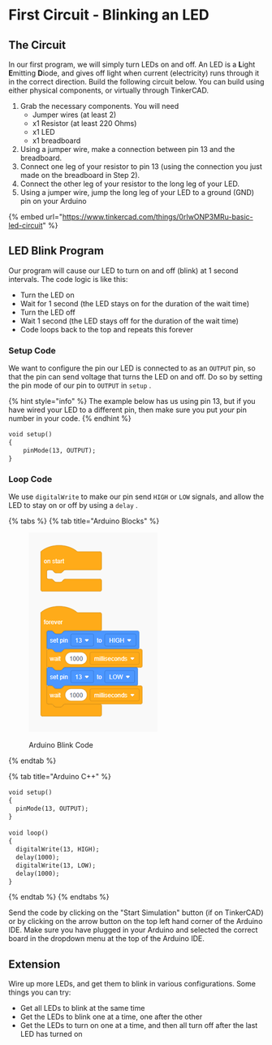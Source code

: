 # First Circuit - Blinking an LED

## The Circuit

In our first program, we will simply turn LEDs on and off.  An LED is a **L**ight **E**mitting **D**iode, and gives off light when current (electricity) runs through it in the correct direction.  Build the following circuit below.  You can build using either physical components, or virtually through TinkerCAD.

1. Grab the necessary components.  You will need
   * Jumper wires (at least 2)
   * x1 Resistor (at least 220 Ohms)
   * x1 LED
   * x1 breadboard
2. Using a jumper wire, make a connection between pin 13 and the breadboard.
3. Connect one leg of your resistor to pin 13 (using the connection you just made on the breadboard in Step 2).
4. Connect the other leg of your resistor to the long leg of your LED.
5. Using a jumper wire, jump the long leg of your LED to a ground (GND) pin on your Arduino

{% embed url="https://www.tinkercad.com/things/0rIwONP3MRu-basic-led-circuit" %}

## LED Blink Program

Our program will cause our LED to turn on and off (blink) at 1 second intervals.  The code logic is like this:

* Turn the LED on
* Wait for 1 second (the LED stays on for the duration of the wait time)
* Turn the LED off
* Wait 1 second (the LED stays off for the duration of the wait time)
* Code loops back to the top and repeats this forever

### Setup Code

We want to configure the pin our LED is connected to as an `OUTPUT` pin, so that the pin can send voltage that turns the LED on and off.  Do so by setting the pin mode of our pin to `OUTPUT` in `setup` .

{% hint style="info" %}
The example below has us using pin 13, but if you have wired your LED to a different pin, then make sure you put _your_ pin number in your code.
{% endhint %}

```arduino
void setup()
{
    pinMode(13, OUTPUT);
}
```

### Loop Code

We use `digitalWrite`  to make our pin send `HIGH` or `LOW` signals, and allow the LED to stay on or off by using a `delay` .

{% tabs %}
{% tab title="Arduino Blocks" %}
<div align="left"><figure><img src="../.gitbook/assets/arduino_block_blink.png" alt=""><figcaption><p>Arduino Blink Code</p></figcaption></figure></div>
{% endtab %}

{% tab title="Arduino C++" %}
```arduino
void setup()
{
  pinMode(13, OUTPUT);
}

void loop()
{
  digitalWrite(13, HIGH);
  delay(1000);
  digitalWrite(13, LOW);
  delay(1000);
}
```
{% endtab %}
{% endtabs %}

Send the code by clicking on the "Start Simulation" button (if on TinkerCAD) or by clicking on the arrow button on the top left hand corner of the Arduino IDE.  Make sure you have plugged in your Arduino and selected the correct board in the dropdown menu at the top of the Arduino IDE.

## Extension

Wire up more LEDs, and get them to blink in various configurations.  Some things you can try:

* Get all LEDs to blink at the same time
* Get the LEDs to blink one at a time, one after the other
* Get the LEDs to turn on one at a time, and then all turn off after the last LED has turned on
